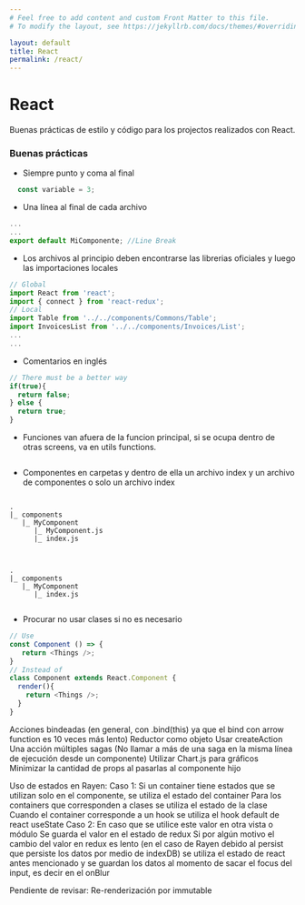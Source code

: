 ```yaml
---
# Feel free to add content and custom Front Matter to this file.
# To modify the layout, see https://jekyllrb.com/docs/themes/#overriding-theme-defaults

layout: default
title: React
permalink: /react/
---
```


# React

Buenas prácticas de estilo y código para los projectos realizados con React.


### Buenas prácticas

* Siempre punto y coma al final

```js
  const variable = 3;
```

* Una línea al final de cada archivo

```js
...
...
export default MiComponente; //Line Break

```

* Los archivos al principio deben encontrarse las librerias oficiales y luego las importaciones locales

```js
// Global
import React from 'react';
import { connect } from 'react-redux';
// Local
import Table from '../../components/Commons/Table';
import InvoicesList from '../../components/Invoices/List';
...
...
```

* Comentarios en inglés

```js
// There must be a better way
if(true){
  return false;
} else {
  return true;
}
```

* Funciones van afuera de la funcion principal, si se ocupa dentro de otras screens, va en utils functions.

```js

```

* Componentes en carpetas y dentro de ella un archivo index y un archivo de componentes o solo un archivo index

```

.
|_ components
   |_ MyComponent
      |_ MyComponent.js
      |_ index.js


```

```

.
|_ components
   |_ MyComponent
      |_ index.js


```

* Procurar no usar clases si no es necesario

```javascript
// Use
const Component () => {
   return <Things />;
}
// Instead of
class Component extends React.Component {
  render(){
    return <Things />;
  }
}

```



Acciones bindeadas (en general,  con .bind(this) ya que el bind con arrow function es 10 veces más lento)
Reductor como objeto
Usar createAction
Una acción múltiples sagas (No llamar a más de una saga en la misma línea de ejecución desde un componente)
Utilizar Chart.js para gráficos
Minimizar la cantidad de props al pasarlas al componente hijo



Uso de estados en Rayen:
Caso 1: Si un container tiene estados que se utilizan solo en el componente, se utiliza el estado del container
Para los containers que corresponden a clases se utiliza el estado de la clase
Cuando el container corresponde a un hook se utiliza el hook default de react useState
Caso 2: En caso que se utilice este valor en otra vista o módulo
Se guarda el valor en el estado de redux
Si por algún motivo el cambio del valor en redux es lento (en el caso de Rayen debido al persist que persiste los datos por medio de indexDB) se utiliza el estado de react antes mencionado y se guardan los datos al momento de sacar el focus del input, es decir en el onBlur


Pendiente de revisar: Re-renderización por immutable
